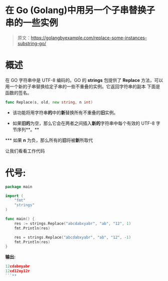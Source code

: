 # 在 Go (Golang)中用另一个子串替换子串的一些实例

> 原文：<https://golangbyexample.com/replace-some-instances-substring-go/>

# **概述**

在 GO 字符串中是 UTF-8 编码的。GO 的 **strings** 包提供了 **Replace** 方法，可以用一个新的子串替换给定子串的一些不重叠的实例。它返回字符串的副本
下面是函数的签名。

```go
func Replace(s, old, new string, n int)
```

*   该功能将用字符串**的**中的**新**替换所有不重叠的**旧**实例。

*   如果**旧的**为空，那么它会在两者之间插入**新的**字符串中每个有效的 UTF-8 字节序列**。**

 ***   如果 **n** 为负，那么所有的**旧**将被**新**所取代

让我们看看工作代码

# **代号:**

```go
package main

import (
    "fmt"
    "strings"
)

func main() {
    res := strings.Replace("abcdabxyabr", "ab", "12", 1)
    fmt.Println(res)

    res = strings.Replace("abcdabxyabr", "ab", "12", -1)
    fmt.Println(res)
}
```

**输出:**

```go
12cdabxyabr
12cd12xy12r
```**
